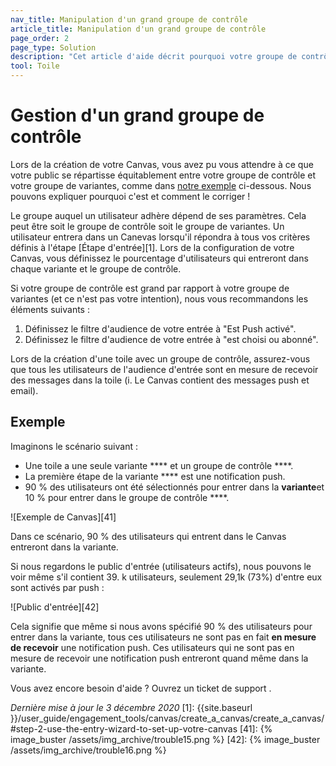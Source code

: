```yaml
---
nav_title: Manipulation d'un grand groupe de contrôle
article_title: Manipulation d'un grand groupe de contrôle
page_order: 2
page_type: Solution
description: "Cet article d'aide décrit pourquoi votre groupe de contrôle peut être plus grand que prévu, et vous guide à travers des étapes pour résoudre ce problème."
tool: Toile
---
```


# Gestion d'un grand groupe de contrôle

Lors de la création de votre Canvas, vous avez pu vous attendre à ce que votre public se répartisse équitablement entre votre groupe de contrôle et votre groupe de variantes, comme dans [notre exemple](#example) ci-dessous. Nous pouvons expliquer pourquoi c'est et comment le corriger !

Le groupe auquel un utilisateur adhère dépend de ses paramètres. Cela peut être soit le groupe de contrôle soit le groupe de variantes. Un utilisateur entrera dans un Canevas lorsqu'il répondra à tous vos critères définis à l'étape \[Étape d'entrée\]\[1\]. Lors de la configuration de votre Canvas, vous définissez le pourcentage d'utilisateurs qui entreront dans chaque variante et le groupe de contrôle.

Si votre groupe de contrôle est grand par rapport à votre groupe de variantes (et ce n'est pas votre intention), nous vous recommandons les éléments suivants :
1. Définissez le filtre d'audience de votre entrée à "Est Push activé".
2. Définissez le filtre d'audience de votre entrée à "est choisi ou abonné".

Lors de la création d'une toile avec un groupe de contrôle, assurez-vous que tous les utilisateurs de l'audience d'entrée sont en mesure de recevoir des messages dans la toile (i. Le Canvas contient des messages push et email).

## Exemple

Imaginons le scénario suivant :
- Une toile a une seule variante **** et un groupe de contrôle ****.
- La première étape de la variante **** est une notification push.
- 90 % des utilisateurs ont été sélectionnés pour entrer dans la **variante**et 10 % pour entrer dans le groupe de contrôle ****.

!\[Exemple de Canvas\]\[41\]

Dans ce scénario, 90 % des utilisateurs qui entrent dans le Canvas entreront dans la variante.

Si nous regardons le public d'entrée (utilisateurs actifs), nous pouvons le voir même s'il contient 39. k utilisateurs, seulement 29,1k (73%) d'entre eux sont activés par push :

!\[Public d'entrée\]\[42\]

Cela signifie que même si nous avons spécifié 90 % des utilisateurs pour entrer dans la variante, tous ces utilisateurs ne sont pas en fait **en mesure de recevoir** une notification push. Ces utilisateurs qui ne sont pas en mesure de recevoir une notification push entreront quand même dans la variante.

Vous avez encore besoin d'aide ? Ouvrez un ticket de support []({{site.baseurl}}/braze_support/).

_Dernière mise à jour le 3 décembre 2020_
[1]: {{site.baseurl }}/user_guide/engagement_tools/canvas/create_a_canvas/create_a_canvas/#step-2-use-the-entry-wizard-to-set-up-votre-canvas [41]: {% image_buster /assets/img_archive/trouble15.png %} [42]: {% image_buster /assets/img_archive/trouble16.png %}
